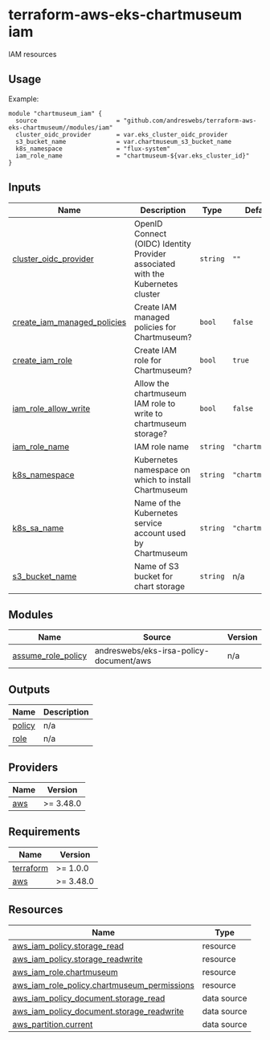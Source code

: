 # terraform-aws-eks-chartmuseum iam

[//]: # (BEGIN_TF_DOCS)
IAM resources

## Usage

Example:

```hcl
module "chartmuseum_iam" {
  source                      = "github.com/andreswebs/terraform-aws-eks-chartmuseum//modules/iam"
  cluster_oidc_provider       = var.eks_cluster_oidc_provider
  s3_bucket_name              = var.chartmuseum_s3_bucket_name
  k8s_namespace               = "flux-system"
  iam_role_name               = "chartmuseum-${var.eks_cluster_id}"
}
```



## Inputs

| Name | Description | Type | Default | Required |
|------|-------------|------|---------|:--------:|
| <a name="input_cluster_oidc_provider"></a> [cluster\_oidc\_provider](#input\_cluster\_oidc\_provider) | OpenID Connect (OIDC) Identity Provider associated with the Kubernetes cluster | `string` | `""` | no |
| <a name="input_create_iam_managed_policies"></a> [create\_iam\_managed\_policies](#input\_create\_iam\_managed\_policies) | Create IAM managed policies for Chartmuseum? | `bool` | `false` | no |
| <a name="input_create_iam_role"></a> [create\_iam\_role](#input\_create\_iam\_role) | Create IAM role for Chartmuseum? | `bool` | `true` | no |
| <a name="input_iam_role_allow_write"></a> [iam\_role\_allow\_write](#input\_iam\_role\_allow\_write) | Allow the chartmuseum IAM role to write to chartmuseum storage? | `bool` | `false` | no |
| <a name="input_iam_role_name"></a> [iam\_role\_name](#input\_iam\_role\_name) | IAM role name | `string` | `"chartmuseum"` | no |
| <a name="input_k8s_namespace"></a> [k8s\_namespace](#input\_k8s\_namespace) | Kubernetes namespace on which to install Chartmuseum | `string` | `"chartmuseum"` | no |
| <a name="input_k8s_sa_name"></a> [k8s\_sa\_name](#input\_k8s\_sa\_name) | Name of the Kubernetes service account used by Chartmuseum | `string` | `"chartmuseum"` | no |
| <a name="input_s3_bucket_name"></a> [s3\_bucket\_name](#input\_s3\_bucket\_name) | Name of S3 bucket for chart storage | `string` | n/a | yes |

## Modules

| Name | Source | Version |
|------|--------|---------|
| <a name="module_assume_role_policy"></a> [assume\_role\_policy](#module\_assume\_role\_policy) | andreswebs/eks-irsa-policy-document/aws | n/a |

## Outputs

| Name | Description |
|------|-------------|
| <a name="output_policy"></a> [policy](#output\_policy) | n/a |
| <a name="output_role"></a> [role](#output\_role) | n/a |

## Providers

| Name | Version |
|------|---------|
| <a name="provider_aws"></a> [aws](#provider\_aws) | >= 3.48.0 |

## Requirements

| Name | Version |
|------|---------|
| <a name="requirement_terraform"></a> [terraform](#requirement\_terraform) | >= 1.0.0 |
| <a name="requirement_aws"></a> [aws](#requirement\_aws) | >= 3.48.0 |

## Resources

| Name | Type |
|------|------|
| [aws_iam_policy.storage_read](https://registry.terraform.io/providers/hashicorp/aws/latest/docs/resources/iam_policy) | resource |
| [aws_iam_policy.storage_readwrite](https://registry.terraform.io/providers/hashicorp/aws/latest/docs/resources/iam_policy) | resource |
| [aws_iam_role.chartmuseum](https://registry.terraform.io/providers/hashicorp/aws/latest/docs/resources/iam_role) | resource |
| [aws_iam_role_policy.chartmuseum_permissions](https://registry.terraform.io/providers/hashicorp/aws/latest/docs/resources/iam_role_policy) | resource |
| [aws_iam_policy_document.storage_read](https://registry.terraform.io/providers/hashicorp/aws/latest/docs/data-sources/iam_policy_document) | data source |
| [aws_iam_policy_document.storage_readwrite](https://registry.terraform.io/providers/hashicorp/aws/latest/docs/data-sources/iam_policy_document) | data source |
| [aws_partition.current](https://registry.terraform.io/providers/hashicorp/aws/latest/docs/data-sources/partition) | data source |

[//]: # (END_TF_DOCS)
